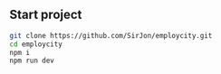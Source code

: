 ## Start project

```sh
git clone https://github.com/SirJon/employcity.git
cd employcity
npm i
npm run dev
```
